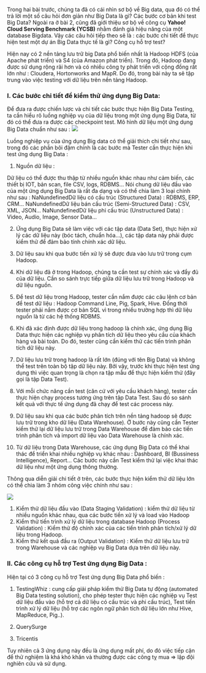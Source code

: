 Trong hai bài trước, chúng ta đã có cái nhìn sơ bộ về Big data, qua đó có thể trả lời một số câu hỏi đơn giản như Big Data là gì? Các bước cơ bản khi test Big Data? Ngoài ra ở bài 2, cũng đã giới thiệu sơ bộ về công cụ **Yahoo! Cloud Serving Benchmark (YCSB)** nhằm đánh giá hiệu năng của một database Bigdata. Vậy các câu hỏi tiếp theo sẽ là : các bước chi tiết để thực hiện test một dự án Big Data thực tế là gì? Công cụ hỗ trợ test?

Hiện nay có 2 nền tảng lưu trữ big Data phổ biến nhất là Hadoop HDFS (của Apache phát triển) và S4 (của Amazon phát triển). Trong đó, Hadoop đang được sử dụng rộng rãi hơn và có nhiều công ty phát triển với cộng đồng rất lớn như : Cloudera, Hortonworks and MapR. Do đó, trong bài này ta sẽ tập trung vào việc testing với dữ liệu trên nền tảng Hadoop.

### I. Các bước chi tiết để kiểm thử ứng dụng Big Data:
Để đưa ra được chiến lược và chi tiết các bước thực hiện Big Data Testing, ta cần hiểu rõ luồng nghiệp vụ của dữ liệu trong một ứng dụng Big Data, từ đó có thể đưa ra được các checkpoint test. Mô hình dữ liệu một ứng dụng Big Data chuẩn như sau :
![](https://images.viblo.asia/d01dd109-c396-42cb-bd43-40ea0bda5d61.png)

Luồng nghiệp vụ của ứng dụng Big data có thể giải thích chi tiết như sau, trong đó các phần bôi đậm chính là các bước mà Tester cần thực hiện khi test ứng dụng Big Data :

1. Nguồn dữ liệu :
 
Dữ liệu có thể được thu thập từ nhiều nguồn khác nhau như cảm biến, các thiết bị IOT, bản scan, file CSV, logs, RDBMS… Nói chung dữ liệu đầu vào của một ứng dụng Big Data là rất đa dạng và có thể chia làm 3 loại chính như sau :
NaNundefinedDữ liệu có cấu trúc (Structured Data) : RDBMS, ERP, CRM…
NaNundefinedDữ liệu bán cấu trúc (Semi-Structured Data) : CSV, XML, JSON…
NaNundefinedDữ liệu phi cấu trúc (Unstructured Data) : Video, Audio, Image, Sensor Data…

2. Ứng dụng Big Data sẽ làm việc với các tập data (Data Set), thực hiện xử lý các dữ liệu này (bóc tách, chuẩn hóa…), các tập data này phải được kiểm thử để đảm bảo tính chính xác dữ liệu.


3. Dữ liệu sau khi qua bước tiền xử lý sẽ được đưa vào lưu trữ trong cụm Hadoop.


4. Khi dữ liệu đã ở trong Hadoop, chúng ta cần test sự chính xác và đẩy đủ của dữ liệu. Cần so sánh trực tiếp giữa dữ liệu lưu trữ trong Hadoop và dữ liệu nguồn.


6. Để test dữ liệu trong Hadoop, tester cần nắm được các câu lệnh cơ bản để test dữ liệu : Hadoop Command Line, Pig, Spark, Hive. Đồng thời tester phải nắm được cơ bản SQL vì trong nhiều trường hợp thì dữ liệu nguồn là từ các hệ thống RDBMS.


7. Khi đã xác định được dữ liệu trong hadoop là chính xác, ứng dụng Big Data thực hiện các nghiệp vụ phân tích dữ liệu theo yêu cầu của khách hàng và bài toán. Do đó, tester cũng cần kiểm thử các tiến trình phân tích dữ liệu này.


8. Dữ liệu lưu trữ trong hadoop là rất lớn (đúng với tên Big Data) và không thể test trên toàn bộ tập dữ liệu này. Bởi vậy, trước khi thực hiện test ứng dụng thì việc quan trọng là chọn ra tập mẫu để thực hiện kiểm thử (đây gọi là tập Data Test).


9. Với mỗi chức năng cần test (căn cứ với yêu cầu khách hàng), tester cần thực hiện chạy process tương ứng trên tập Data Test. Sau đó so sánh kết quả với thực tế ứng dụng đã chạy để test các process này.


10. Dữ liệu sau khi qua các bước phân tích trên nền tảng hadoop sẽ được lưu trữ trong kho dữ liệu (Data Warehouse). Ở bước này cũng cần Tester kiểm thử lại dữ liệu lưu trữ trong Data Warehouse để đảm bảo các tiến trình phân tích và import dữ liệu vào Data Warehouse là chính xác.


11. Từ dữ liệu trong Data Warehouse, các ứng dụng Big Data có thể khai thác để triển khai nhiều nghiệp vụ khác nhau : Dashboard, BI (Bussiness Intelligence), Report… Các bước này cần Test kiểm thử lại việc khai thác dữ liệu như một ứng dụng thông thường.


 
Thông qua diễn giải chi tiết ở trên, các bước thực hiện kiểm thử dữ liệu lớn có thể chia làm 3 nhóm công việc chính như sau : 

![](https://images.viblo.asia/45056d46-4d84-4d13-89a7-d0b4eff683d3.png)

1. Kiểm thử dữ liệu đầu vào (Data Staging Validation) : kiểm thử dữ liệu từ nhiều nguồn khác nhau, qua các bước tiền xử lý và load vào Hadoop
2. Kiểm thử tiến trình xử lý dữ liệu trong database Hadoop (Process Validation) : Kiểm thử độ chính xác của các tiến trình phân tích/xử lý dữ liệu trong Hadoop.
3. Kiểm thử kết quả đầu ra (Output Validation) : Kiểm thử dữ liệu lưu trữ trong Warehouse và các nghiệp vụ Big Data dựa trên dữ liệu này.


### II. Các công cụ hỗ trợ Test ứng dụng Big Data :

   Hiện tại có 3 công cụ hỗ trợ Test ứng dụng Big Data  phổ biến :
   
   
   1. TestingWhiz : cung cấp giải pháp kiểm thử Big Data tự động (automated Big Data testing solution), cho phép tester thực hiện các nghiệp vụ Test dữ liệu đầu vào (hỗ trợ cả dữ liệu có cấu trúc và phi cấu trúc), Test tiến trình xử lý dữ liệu (hỗ trợ các ngôn ngữ phân tích dữ liệu lớn như Hive, MapReduce, Pig..).


2. QuerySurge
 3. Tricentis
	
Tuy nhiên cả 3 ứng dụng này đều là ứng dụng mất phí, do đó việc tiếp cận để thử nghiệm là khá khó khăn và thường được các công tỵ mua => lập đội nghiên cứu và sử dụng.